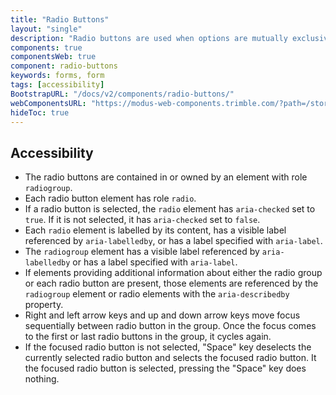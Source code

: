 ```yaml
---
title: "Radio Buttons"
layout: "single"
description: "Radio buttons are used when options are mutually exclusive."
components: true
componentsWeb: true
component: radio-buttons
keywords: forms, form
tags: [accessibility]
BootstrapURL: "/docs/v2/components/radio-buttons/"
webComponentsURL: "https://modus-web-components.trimble.com/?path=/story/components-radio-group--default"
hideToc: true
---
```


## Accessibility

- The radio buttons are contained in or owned by an element with role `radiogroup`.
- Each radio button element has role `radio`.
- If a radio button is selected, the `radio` element has `aria-checked` set to `true`. If it is not selected, it has `aria-checked` set to `false`.
- Each `radio` element is labelled by its content, has a visible label referenced by `aria-labelledby`, or has a label specified with `aria-label`.
- The `radiogroup` element has a visible label referenced by `aria-labelledby` or has a label specified with `aria-label`.
- If elements providing additional information about either the radio group or each radio button are present, those elements are referenced by the `radiogroup` element or radio elements with the `aria-describedby` property.
- Right and left arrow keys and up and down arrow keys move focus sequentially between radio button in the group. Once the focus comes to the first or last radio buttons in the group, it cycles again.
- If the focused radio button is not selected, "Space" key deselects the currently selected radio button and selects the focused radio button. It the focused radio button is selected, pressing the "Space" key does nothing.
